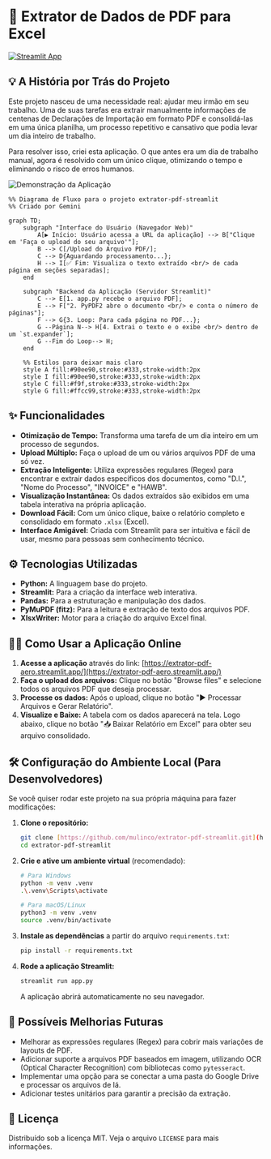 # 🚀 Extrator de Dados de PDF para Excel

[![Streamlit App](https://static.streamlit.io/badges/streamlit_badge_black_white.svg)](https://extrator-pdf-aero.streamlit.app/)

## 💡 A História por Trás do Projeto

Este projeto nasceu de uma necessidade real: ajudar meu irmão em seu trabalho. Uma de suas tarefas era extrair manualmente informações de centenas de Declarações de Importação em formato PDF e consolidá-las em uma única planilha, um processo repetitivo e cansativo que podia levar um dia inteiro de trabalho.

Para resolver isso, criei esta aplicação. O que antes era um dia de trabalho manual, agora é resolvido com um único clique, otimizando o tempo e eliminando o risco de erros humanos.

![Demonstração da Aplicação](demonstracao.gif) 

```mermaid
%% Diagrama de Fluxo para o projeto extrator-pdf-streamlit
%% Criado por Gemini

graph TD;
    subgraph "Interface do Usuário (Navegador Web)"
        A[▶️ Início: Usuário acessa a URL da aplicação] --> B["Clique em 'Faça o upload do seu arquivo'"];
        B --> C[/Upload do Arquivo PDF/];
        C --> D{Aguardando processamento...};
        H --> I[✅ Fim: Visualiza o texto extraído <br/> de cada página em seções separadas];
    end

    subgraph "Backend da Aplicação (Servidor Streamlit)"
        C --> E[1. app.py recebe o arquivo PDF];
        E --> F["2. PyPDF2 abre o documento <br/> e conta o número de páginas"];
        F --> G{3. Loop: Para cada página no PDF...};
        G --Página N--> H[4. Extrai o texto e o exibe <br/> dentro de um `st.expander`];
        G --Fim do Loop--> H;
    end

    %% Estilos para deixar mais claro
    style A fill:#90ee90,stroke:#333,stroke-width:2px
    style I fill:#90ee90,stroke:#333,stroke-width:2px
    style C fill:#f9f,stroke:#333,stroke-width:2px
    style G fill:#ffcc99,stroke:#333,stroke-width:2px
```



## ✨ Funcionalidades

-   **Otimização de Tempo:** Transforma uma tarefa de um dia inteiro em um processo de segundos.
-   **Upload Múltiplo:** Faça o upload de um ou vários arquivos PDF de uma só vez.
-   **Extração Inteligente:** Utiliza expressões regulares (Regex) para encontrar e extrair dados específicos dos documentos, como "D.I.", "Nome do Processo", "INVOICE" e "HAWB".
-   **Visualização Instantânea:** Os dados extraídos são exibidos em uma tabela interativa na própria aplicação.
-   **Download Fácil:** Com um único clique, baixe o relatório completo e consolidado em formato `.xlsx` (Excel).
-   **Interface Amigável:** Criada com Streamlit para ser intuitiva e fácil de usar, mesmo para pessoas sem conhecimento técnico.

## ⚙️ Tecnologias Utilizadas

-   **Python:** A linguagem base do projeto.
-   **Streamlit:** Para a criação da interface web interativa.
-   **Pandas:** Para a estruturação e manipulação dos dados.
-   **PyMuPDF (fitz):** Para a leitura e extração de texto dos arquivos PDF.
-   **XlsxWriter:** Motor para a criação do arquivo Excel final.

## 👨‍💻 Como Usar a Aplicação Online

1.  **Acesse a aplicação** através do link: [https://extrator-pdf-aero.streamlit.app/](https://extrator-pdf-aero.streamlit.app/)
2.  **Faça o upload dos arquivos:** Clique no botão "Browse files" e selecione todos os arquivos PDF que deseja processar.
3.  **Processe os dados:** Após o upload, clique no botão "▶️ Processar Arquivos e Gerar Relatório".
4.  **Visualize e Baixe:** A tabela com os dados aparecerá na tela. Logo abaixo, clique no botão "📥 Baixar Relatório em Excel" para obter seu arquivo consolidado.

## 🛠️ Configuração do Ambiente Local (Para Desenvolvedores)

Se você quiser rodar este projeto na sua própria máquina para fazer modificações:

1.  **Clone o repositório:**
    ```bash
    git clone [https://github.com/mulinco/extrator-pdf-streamlit.git](https://github.com/mulinco/extrator-pdf-streamlit.git)
    cd extrator-pdf-streamlit
    ```

2.  **Crie e ative um ambiente virtual** (recomendado):
    ```bash
    # Para Windows
    python -m venv .venv
    .\.venv\Scripts\activate

    # Para macOS/Linux
    python3 -m venv .venv
    source .venv/bin/activate
    ```

3.  **Instale as dependências** a partir do arquivo `requirements.txt`:
    ```bash
    pip install -r requirements.txt
    ```

4.  **Rode a aplicação Streamlit:**
    ```bash
    streamlit run app.py
    ```
    A aplicação abrirá automaticamente no seu navegador.

## 🔮 Possíveis Melhorias Futuras

-   Melhorar as expressões regulares (Regex) para cobrir mais variações de layouts de PDF.
-   Adicionar suporte a arquivos PDF baseados em imagem, utilizando OCR (Optical Character Recognition) com bibliotecas como `pytesseract`.
-   Implementar uma opção para se conectar a uma pasta do Google Drive e processar os arquivos de lá.
-   Adicionar testes unitários para garantir a precisão da extração.

## 📄 Licença

Distribuído sob a licença MIT. Veja o arquivo `LICENSE` para mais informações.
